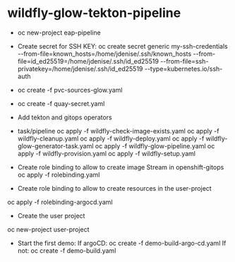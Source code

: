 # wildfly-glow-tekton-pipeline

* oc new-project eap-pipeline

* Create secret for SSH KEY:
oc create secret generic my-ssh-credentials --from-file=known_hosts=/home/jdenise/.ssh/known_hosts --from-file=id_ed25519=/home/jdenise/.ssh/id_ed25519 --from-file=ssh-privatekey=/home/jdenise/.ssh/id_ed25519 --type=kubernetes.io/ssh-auth

* oc create -f pvc-sources-glow.yaml

* oc create -f quay-secret.yaml

* Add tekton and gitops operators

* task/pipeline
oc apply -f wildfly-check-image-exists.yaml
oc apply -f wildfly-cleanup.yaml
oc apply -f wildfly-deploy.yaml
oc apply -f wildfly-glow-generator-task.yaml
oc apply -f wildfly-glow-pipeline.yaml
oc apply -f wildfly-provision.yaml
oc apply -f wildfly-setup.yaml

* Create role binding to allow to create image Stream in openshift-gitops
oc apply -f rolebinding.yaml

* Create role binding to allow to create resources in the user-project

oc apply -f rolebinding-argocd.yaml

* Create the user project

oc new-project user-project

* Start the first demo:
If argoCD:
oc create -f demo-build-argo-cd.yaml
If not:
oc create -f demo-build.yaml